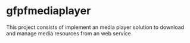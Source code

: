 # gfpfmediaplayer
This project consists of implement an media player solution to download and manage media resources from an web service

